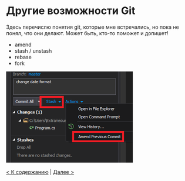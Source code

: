 # Другие возможности Git

Здесь перечислю понятия git, которые мне встречались, но пока не понял, что они делают. Может быть, кто-то поможет и допишет!

* amend
* stash / unstash
* rebase
* fork

![](./assets/09_01.png)

[< К содержанию](./readme.md) | [Далее >](./10_end.md) 